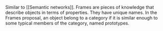 Similar to [[Semantic networks]].
Frames are pieces of knowledge that describe objects in terms of properties. They have unique names. In the Frames proposal, an object belong to a category if it is similar enough to some typical members of the category, named prototypes.
